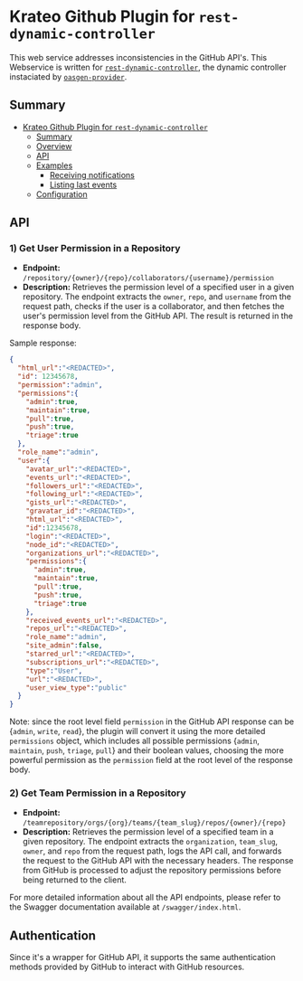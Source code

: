 # Krateo Github Plugin for `rest-dynamic-controller`

This web service addresses inconsistencies in the GitHub API's. This Webservice is written for [`rest-dynamic-controller`](https://github.com/krateoplatformops/rest-dynamic-controller/), the dynamic controller instaciated by [`oasgen-provider`](https://github.com/krateoplatformops/oasgen-provider).

## Summary

- [Krateo Github Plugin for `rest-dynamic-controller`](#krateo-github-plugin-for-rest-dynamic-controller)
  - [Summary](#summary)
  - [Overview](#overview)
  - [API](#api)
  - [Examples](#examples)
    - [Receiving notifications](#receiving-notifications)
    - [Listing last events](#listing-last-events)
  - [Configuration](#configuration)

## API

### 1) Get User Permission in a Repository

- **Endpoint:** `/repository/{owner}/{repo}/collaborators/{username}/permission`
- **Description:** Retrieves the permission level of a specified user in a given repository. The endpoint extracts the `owner`, `repo`, and `username` from the request path, checks if the user is a collaborator, and then fetches the user's permission level from the GitHub API. The result is returned in the response body.

Sample response:
```json
{
  "html_url":"<REDACTED>",
  "id": 12345678,
  "permission":"admin",
  "permissions":{
    "admin":true,
    "maintain":true,
    "pull":true,
    "push":true,
    "triage":true
  },
  "role_name":"admin",
  "user":{
    "avatar_url":"<REDACTED>",
    "events_url":"<REDACTED>",
    "followers_url":"<REDACTED>",
    "following_url":"<REDACTED>",
    "gists_url":"<REDACTED>",
    "gravatar_id":"<REDACTED>",
    "html_url":"<REDACTED>",
    "id":12345678,
    "login":"<REDACTED>",
    "node_id":"<REDACTED>",
    "organizations_url":"<REDACTED>",
    "permissions":{
      "admin":true,
      "maintain":true,
      "pull":true,
      "push":true,
      "triage":true
    },
    "received_events_url":"<REDACTED>",
    "repos_url":"<REDACTED>",
    "role_name":"admin",
    "site_admin":false,
    "starred_url":"<REDACTED>",
    "subscriptions_url":"<REDACTED>",
    "type":"User",
    "url":"<REDACTED>",
    "user_view_type":"public"
  }
}
```

Note: since the root level field `permission` in the GitHub API response can be {`admin`, `write`, `read`}, the plugin will convert it using the more detailed `permissions` object, which includes all possible permissions {`admin`, `maintain`, `push`, `triage`, `pull`} and their boolean values, choosing the more powerful permission as the `permission` field at the root level of the response body.

### 2) Get Team Permission in a Repository

- **Endpoint:** `/teamrepository/orgs/{org}/teams/{team_slug}/repos/{owner}/{repo}`
- **Description:** Retrieves the permission level of a specified team in a given repository. The endpoint extracts the `organization`, `team_slug`, `owner`, and `repo` from the request path, logs the API call, and forwards the request to the GitHub API with the necessary headers. The response from GitHub is processed to adjust the repository permissions before being returned to the client.

For more detailed information about all the API endpoints, please refer to the Swagger documentation available at `/swagger/index.html`.

## Authentication
Since it's a wrapper for GitHub API, it supports the same authentication methods provided by GitHub to interact with GitHub resources.
